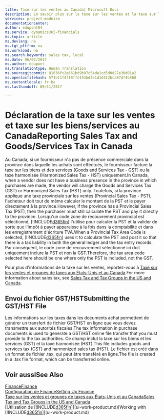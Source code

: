 ```yaml
---
title: Taxe sur les ventes au Canada| Microsoft Docs
description: En savoir plus sur la taxe sur les ventes et la taxe sur les biens et les services au Canada.
services: project-madeira
documentationcenter: 
author: edupont04
ms.service: dynamics365-financials
ms.topic: article
ms.devlang: na
ms.tgt_pltfrm: na
ms.workload: na
ms.search.keywords: sales tax, local
ms.date: 06/02/2017
ms.author: edupont
ms.translationtype: Human Translation
ms.sourcegitcommit: 81636fc2e661bd9b07c54da1cd5d0d27e30d01a2
ms.openlocfilehash: 571b11f4f18ffd194bdfe1d1d412bca87df4b868
ms.contentlocale: fr-be
ms.lasthandoff: 09/11/2017

---
```

# <a name="reporting-sales-tax-and-goodsservices-tax-in-canada"></a><span data-ttu-id="470d1-103">Déclaration de la taxe sur les ventes et taxe sur les biens/services au Canada</span><span class="sxs-lookup"><span data-stu-id="470d1-103">Reporting Sales Tax and Goods/Services Tax in Canada</span></span>
<span data-ttu-id="470d1-104">Au Canada, si un fournisseur n'a pas de présence commerciale dans la province dans laquelle les achats sont effectués, le fournisseur facture la taxe sur les biens et des services (Goods and Services Tax - GST) ou la taxe harmonisée (Harmonized Sales Tax - HST) uniquement.</span><span class="sxs-lookup"><span data-stu-id="470d1-104">In Canada, when a vendor does not have a business presence in the province in which purchases are made, the vendor will charge the Goods and Services Tax (GST) or Harmonized Sales Tax (HST) only.</span></span> <span data-ttu-id="470d1-105">Toutefois, si la province applique une taxe provinciale sur les ventes (Provincial Sales Tax - PST), l'acheteur doit tout de même calculer le montant de la PST et le payer directement à la province.</span><span class="sxs-lookup"><span data-stu-id="470d1-105">However, if the province has a Provincial Sales Tax (PST), then the purchaser must still calculate the PST and pay it directly to the province.</span></span> <span data-ttu-id="470d1-106">Lorsqu'un code zone de recouvrement provincial est sélectionné, [!INCLUDE[d365fin](includes/d365fin_md.md)] l'utilise pour calculer la PST et la valider de sorte que l'impôt à payer apparaisse à la fois dans la comptabilité et dans les enregistrement d'écriture TVA.</span><span class="sxs-lookup"><span data-stu-id="470d1-106">When a Provincial Tax Area Code is selected, [!INCLUDE[d365fin](includes/d365fin_md.md)] uses it to calculate the PST and post it so that there is a tax liability in both the general ledger and the tax entry records.</span></span> <span data-ttu-id="470d1-107">Par conséquent, le code zone de recouvrement sélectionné ici doit uniquement inclure la PST et non la GST.</span><span class="sxs-lookup"><span data-stu-id="470d1-107">Therefore, the tax area code selected here should be one where only the PST is included, not the GST.</span></span>  

<span data-ttu-id="470d1-108">Pour plus d'informations de la taxe sur les ventes, reportez-vous à [Taxe sur les ventes et groupes de taxes aux États-Unis et au Canada](us-finance-sales-tax.md).</span><span class="sxs-lookup"><span data-stu-id="470d1-108">For more information about sales tax, see [Sales Tax and Tax Groups in the US and Canada](us-finance-sales-tax.md).</span></span>  

## <a name="submitting-the-gsthst-file"></a><span data-ttu-id="470d1-109">Envoi du fichier GST/HST</span><span class="sxs-lookup"><span data-stu-id="470d1-109">Submitting the GST/HST File</span></span>
<span data-ttu-id="470d1-110">Les informations sur les taxes dans les documents achat permettent de générer un transfert de fichier GST/HST en ligne que vous devez transmettre aux autorités fiscales.</span><span class="sxs-lookup"><span data-stu-id="470d1-110">The tax information in purchase documents is used to generate a GST/HST online file transfer that you must provide to the tax authorities.</span></span> <span data-ttu-id="470d1-111">Ce champ inclut la taxe sur les biens et les services (GST) et la taxe harmonisée (HST).</span><span class="sxs-lookup"><span data-stu-id="470d1-111">This file includes goods and services tax (GST) and harmonized sales tax (HST).</span></span> <span data-ttu-id="470d1-112">Le fichier est créé dans un format de fichier .tax, qui peut être transféré en ligne.</span><span class="sxs-lookup"><span data-stu-id="470d1-112">The file is created in a .tax file format, which can be transferred online.</span></span>  

## <a name="see-also"></a><span data-ttu-id="470d1-113">Voir aussi</span><span class="sxs-lookup"><span data-stu-id="470d1-113">See Also</span></span>
[<span data-ttu-id="470d1-114">Finance</span><span class="sxs-lookup"><span data-stu-id="470d1-114">Finance</span></span>](finance.md)  
[<span data-ttu-id="470d1-115">Configuration de Finance</span><span class="sxs-lookup"><span data-stu-id="470d1-115">Setting Up Finance</span></span>](finance-setup-finance.md)  
[<span data-ttu-id="470d1-116">Taxe sur les ventes et groupes de taxes aux États-Unis et au Canada</span><span class="sxs-lookup"><span data-stu-id="470d1-116">Sales Tax and Tax Groups in the US and Canada</span></span>](us-finance-sales-tax.md)  
<span data-ttu-id="470d1-117">[Utilisation de [!INCLUDE[d365fin](includes/d365fin_md.md)]](ui-work-product.md)</span><span class="sxs-lookup"><span data-stu-id="470d1-117">[Working with [!INCLUDE[d365fin](includes/d365fin_md.md)]](ui-work-product.md)</span></span>

